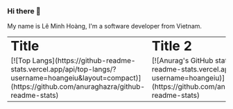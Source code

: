 ### Hi there 👋

<!-- [![MasterHead](https://github.com/hoangeiu/hoangeiu/blob/main/github.png)](https://github.com/hoangeiu) -->

My name is Lê Minh Hoàng, I'm a software developer from Vietnam. 

<!--
**hoangeiu/hoangeiu** is a ✨ _special_ ✨ repository because its `README.md` (this file) appears on your GitHub profile.

Here are some ideas to get you started:

- 🔭 I’m currently working on ...
- 🌱 I’m currently learning ...
- 👯 I’m looking to collaborate on ...
- 🤔 I’m looking for help with ...
- 💬 Ask me about ...
- 📫 How to reach me: ...
- 😄 Pronouns: ...
- ⚡ Fun fact: ...
-->

<table border="0">
 <tr>
    <td><b style="font-size:30px">Title</b></td>
    <td><b style="font-size:30px">Title 2</b></td>
 </tr>
 <tr>
    <td>
      [![Top Langs](https://github-readme-stats.vercel.app/api/top-langs/?username=hoangeiu&layout=compact)](https://github.com/anuraghazra/github-readme-stats)      
    </td>
    <td>
      [![Anurag's GitHub stats](https://github-readme-stats.vercel.app/api?username=hoangeiu)](https://github.com/anuraghazra/github-readme-stats)      
    </td>
 </tr>
</table>






